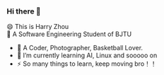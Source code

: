 ### Hi there 👋

😄 This is Harry Zhou<br>
🔭 A Software Engineering Student of BJTU
- 🔖 A Coder, Photographer, Basketball Lover.
- 🌱 I’m currently learning AI, Linux and sooooo on
- ⚡ So many things to learn, keep moving bro！！

<!--
**HarryZhou-618/HarryZhou-618** is a ✨ _special_ ✨ repository because its `README.md` (this file) appears on your GitHub profile.

Here are some ideas to get you started:

-  I’m currently working on ...
- 🌱 I’m currently learning ...
- 👯 I’m looking to collaborate on ...
- 🤔 I’m looking for help with ...
- 💬 Ask me about ...
- 📫 How to reach me: ...
- 😄 Pronouns: ...
-  Fun fact: ...
-->
